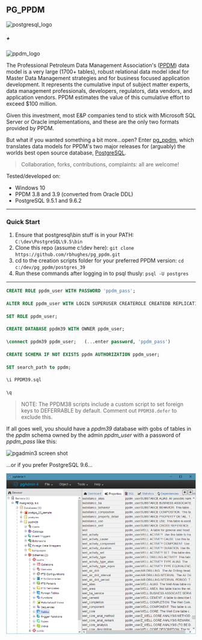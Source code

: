 PG_PPDM
---------

![postgresql_logo](/postgresql_logo.png?raw=true "postgresql_logo")

##### +

![ppdm_logo](/ppdm_logo.png?raw=true "ppdm_logo")



The Professional Petroleum Data Management Association's ([PPDM]) data model is a very large (1700+ tables), robust relational data model ideal for Master Data Management strategies and for business focused application development.  It represents the cumulative input of subject matter experts, data management professionals, developers, regulators, data vendors, and application vendors. PPDM estimates the value of this cumulative effort to exceed $100 million.

Given this investment, most E&P companies tend to stick with Microsoft SQL Server or Oracle implementations, and these are the only two formats provided by PPDM.

But what if you wanted something a bit more...open? Enter [pg_ppdm], which translates data models for PPDM's two major releases for (arguably) the worlds best open source database, [PostgreSQL].

> Collaboration, forks, contributions, complaints: all are welcome!

Tested/developed on:

* Windows 10
* PPDM 3.8 and 3.9 (converted from Oracle DDL)
* PostgreSQL 9.5.1 and 9.6.2

---
### Quick Start

1. Ensure that postgresql\bin stuff is in your PATH:
`C:\dev\PostgreSQL\9.5\bin`
2. Clone this repo (assume c:\dev here):
`git clone https://github.com/rbhughes/pg_ppdm.git`
3. cd to the creation scripts folder for your preferred PPDM version:
`cd c:/dev/pg_ppdm/postgres_39`
4. Run these commands after logging in to psql thusly:
`psql -U postgres`

---
```sql
CREATE ROLE ppdm_user WITH PASSWORD 'ppdm_pass';

ALTER ROLE ppdm_user WITH LOGIN SUPERUSER CREATEROLE CREATEDB REPLICATION;

SET ROLE ppdm_user;

CREATE DATABASE ppdm39 WITH OWNER ppdm_user;

\connect ppdm39 ppdm_user;   (...enter password, 'ppdm_pass')

CREATE SCHEMA IF NOT EXISTS ppdm AUTHORIZATION ppdm_user;

SET search_path to ppdm;

\i PPDM39.sql

\q

```

> NOTE: The PPDM38 scripts include a custom script to set foreign keys to DEFERRABLE by default. Comment out `PPDM38.defer` to exclude this.

If all goes well, you should have a *ppdm39* database with gobs of tables in the *ppdm* schema owned by the admin *ppdm_user* with a password of *ppdm_pass* like this:

![pgadmin3 screen shot](/pgadmin3.png?raw=true "pgadmin3_view")

...or if you prefer PostgreSQL 9.6...

![pgadmin4 screen shot](/pgadmin4.png?raw=true "pgadmin4_view")


[ppdm]:http://ppdm.org/
[pg_ppdm]:https://github.com/rbhughes/pg_ppdm
[PostgreSQL]:http://www.postgresql.org/
